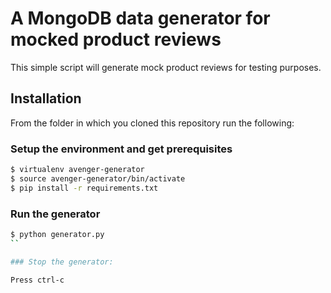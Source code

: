 A MongoDB data generator for mocked product reviews
===================================================

This simple script will generate mock product reviews for testing purposes.

## Installation
From the folder in which you cloned this repository run the following:


### Setup the environment and get prerequisites
```bash
$ virtualenv avenger-generator
$ source avenger-generator/bin/activate
$ pip install -r requirements.txt
```

### Run the generator

```bash
$ python generator.py
``

### Stop the generator:

Press ctrl-c